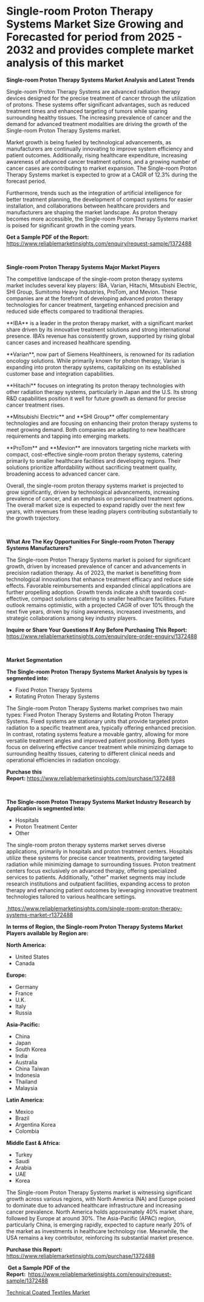 <p><h1>Single-room Proton Therapy Systems Market Size Growing and Forecasted for period from 2025 - 2032 and provides complete market analysis of this market</h1></p><p><strong>Single-room Proton Therapy Systems Market Analysis and Latest Trends</strong></p>
<p><p>Single-room Proton Therapy Systems are advanced radiation therapy devices designed for the precise treatment of cancer through the utilization of protons. These systems offer significant advantages, such as reduced treatment times and enhanced targeting of tumors while sparing surrounding healthy tissues. The increasing prevalence of cancer and the demand for advanced treatment modalities are driving the growth of the Single-room Proton Therapy Systems market.</p><p>Market growth is being fueled by technological advancements, as manufacturers are continually innovating to improve system efficiency and patient outcomes. Additionally, rising healthcare expenditure, increasing awareness of advanced cancer treatment options, and a growing number of cancer cases are contributing to market expansion. The Single-room Proton Therapy Systems market is expected to grow at a CAGR of 12.3% during the forecast period. </p><p>Furthermore, trends such as the integration of artificial intelligence for better treatment planning, the development of compact systems for easier installation, and collaborations between healthcare providers and manufacturers are shaping the market landscape. As proton therapy becomes more accessible, the Single-room Proton Therapy Systems market is poised for significant growth in the coming years.</p></p>
<p><strong>Get a Sample PDF of the Report:&nbsp;</strong> <a href="https://www.reliablemarketinsights.com/enquiry/request-sample/1372488?utm_campaign=3167&utm_medium=2&utm_source=Github&utm_content=ia&utm_term=22032025&utm_id=single-room-proton-therapy-systems">https://www.reliablemarketinsights.com/enquiry/request-sample/1372488</a></p>
<p>&nbsp;</p>
<p><strong>Single-room Proton Therapy Systems Major Market Players</strong></p>
<p><p>The competitive landscape of the single-room proton therapy systems market includes several key players: IBA, Varian, Hitachi, Mitsubishi Electric, SHI Group, Sumitomo Heavy Industries, ProTom, and Mevion. These companies are at the forefront of developing advanced proton therapy technologies for cancer treatment, targeting enhanced precision and reduced side effects compared to traditional therapies.</p><p>**IBA** is a leader in the proton therapy market, with a significant market share driven by its innovative treatment solutions and strong international presence. IBA’s revenue has consistently grown, supported by rising global cancer cases and increased healthcare spending.</p><p>**Varian**, now part of Siemens Healthineers, is renowned for its radiation oncology solutions. While primarily known for photon therapy, Varian is expanding into proton therapy systems, capitalizing on its established customer base and integration capabilities.</p><p>**Hitachi** focuses on integrating its proton therapy technologies with other radiation therapy systems, particularly in Japan and the U.S. Its strong R&D capabilities position it well for future growth as demand for precise cancer treatment rises.</p><p>**Mitsubishi Electric** and **SHI Group** offer complementary technologies and are focusing on enhancing their proton therapy systems to meet growing demand. Both companies are adapting to new healthcare requirements and tapping into emerging markets.</p><p>**ProTom** and **Mevion** are innovators targeting niche markets with compact, cost-effective single-room proton therapy systems, catering primarily to smaller healthcare facilities and developing regions. Their solutions prioritize affordability without sacrificing treatment quality, broadening access to advanced cancer care.</p><p>Overall, the single-room proton therapy systems market is projected to grow significantly, driven by technological advancements, increasing prevalence of cancer, and an emphasis on personalized treatment options. The overall market size is expected to expand rapidly over the next few years, with revenues from these leading players contributing substantially to the growth trajectory.</p></p>
<p>&nbsp;</p>
<p><strong>What Are The Key Opportunities For Single-room Proton Therapy Systems Manufacturers?</strong></p>
<p><p>The Single-room Proton Therapy Systems market is poised for significant growth, driven by increased prevalence of cancer and advancements in precision radiation therapy. As of 2023, the market is benefitting from technological innovations that enhance treatment efficacy and reduce side effects. Favorable reimbursements and expanded clinical applications are further propelling adoption. Growth trends indicate a shift towards cost-effective, compact solutions catering to smaller healthcare facilities. Future outlook remains optimistic, with a projected CAGR of over 10% through the next five years, driven by rising awareness, increased investments, and strategic collaborations among key industry players.</p></p>
<p><strong>Inquire or Share Your Questions If Any Before Purchasing This Report:</strong> <a href="https://www.reliablemarketinsights.com/enquiry/pre-order-enquiry/1372488?utm_campaign=3167&utm_medium=2&utm_source=Github&utm_content=ia&utm_term=22032025&utm_id=single-room-proton-therapy-systems">https://www.reliablemarketinsights.com/enquiry/pre-order-enquiry/1372488</a></p>
<p>&nbsp;</p>
<p><strong>Market Segmentation</strong></p>
<p><strong>The Single-room Proton Therapy Systems Market Analysis by types is segmented into:</strong></p>
<p><ul><li>Fixed Proton Therapy Systems</li><li>Rotating Proton Therapy Systems</li></ul></p>
<p><p>The Single-room Proton Therapy Systems market comprises two main types: Fixed Proton Therapy Systems and Rotating Proton Therapy Systems. Fixed systems are stationary units that provide targeted proton radiation to a specific treatment area, typically offering enhanced precision. In contrast, rotating systems feature a movable gantry, allowing for more versatile treatment angles and improved patient positioning. Both types focus on delivering effective cancer treatment while minimizing damage to surrounding healthy tissues, catering to different clinical needs and operational efficiencies in radiation oncology.</p></p>
<p><strong>Purchase this Report:&nbsp;</strong><a href="https://www.reliablemarketinsights.com/purchase/1372488?utm_campaign=3167&utm_medium=2&utm_source=Github&utm_content=ia&utm_term=22032025&utm_id=single-room-proton-therapy-systems">https://www.reliablemarketinsights.com/purchase/1372488</a></p>
<p>&nbsp;</p>
<p><strong>The Single-room Proton Therapy Systems Market Industry Research by Application is segmented into:</strong></p>
<p><ul><li>Hospitals</li><li>Proton Treatment Center</li><li>Other</li></ul></p>
<p><p>The single-room proton therapy systems market serves diverse applications, primarily in hospitals and proton treatment centers. Hospitals utilize these systems for precise cancer treatments, providing targeted radiation while minimizing damage to surrounding tissues. Proton treatment centers focus exclusively on advanced therapy, offering specialized services to patients. Additionally, "other" market segments may include research institutions and outpatient facilities, expanding access to proton therapy and enhancing patient outcomes by leveraging innovative treatment technologies tailored to various healthcare settings.</p></p>
<p><a href="https://www.reliablemarketinsights.com/single-room-proton-therapy-systems-market-r1372488?utm_campaign=3167&utm_medium=2&utm_source=Github&utm_content=ia&utm_term=22032025&utm_id=single-room-proton-therapy-systems">&nbsp;https://www.reliablemarketinsights.com/single-room-proton-therapy-systems-market-r1372488</a></p>
<p><strong>In terms of Region, the Single-room Proton Therapy Systems Market Players available by Region are:</strong></p>
<p>
    <p> <strong> North America: </strong>
        <ul>
            <li>United States</li>
            <li>Canada</li>
        </ul>
        </p> 
    <p> <strong> Europe: </strong>
        <ul>
            <li>Germany</li>
            <li>France</li>
            <li>U.K.</li>
            <li>Italy</li>
            <li>Russia</li>
        </ul>
        </p> 
    <p> <strong> Asia-Pacific: </strong>
        <ul>
            <li>China</li>
            <li>Japan</li>
            <li>South Korea</li>
            <li>India</li>
            <li>Australia</li>
            <li>China Taiwan</li>
            <li>Indonesia</li>
            <li>Thailand</li>
            <li>Malaysia</li>
        </ul>
        </p> 
    <p> <strong> Latin America: </strong>
        <ul>
            <li>Mexico</li>
            <li>Brazil</li>
            <li>Argentina Korea</li>
            <li>Colombia</li>
        </ul>
        </p> 
    <p> <strong> Middle East & Africa: </strong>
        <ul>
            <li>Turkey</li>
            <li>Saudi</li>
            <li>Arabia</li>
            <li>UAE</li>
            <li>Korea</li>
        </ul>
    </p>
    </p>
<p><p>The Single-room Proton Therapy Systems market is witnessing significant growth across various regions, with North America (NA) and Europe poised to dominate due to advanced healthcare infrastructure and increasing cancer prevalence. North America holds approximately 40% market share, followed by Europe at around 30%. The Asia-Pacific (APAC) region, particularly China, is emerging rapidly, expected to capture nearly 20% of the market as investments in healthcare technology rise. Meanwhile, the USA remains a key contributor, reinforcing its substantial market presence.</p></p>
<p><strong>Purchase this Report: </strong><a href="https://www.reliablemarketinsights.com/purchase/1372488?utm_campaign=3167&utm_medium=2&utm_source=Github&utm_content=ia&utm_term=22032025&utm_id=single-room-proton-therapy-systems">https://www.reliablemarketinsights.com/purchase/1372488</a></p>
<p>&nbsp;<strong>Get a Sample PDF of the Report:&nbsp;&nbsp;</strong><a href="https://www.reliablemarketinsights.com/enquiry/request-sample/1372488?utm_campaign=3167&utm_medium=2&utm_source=Github&utm_content=ia&utm_term=22032025&utm_id=single-room-proton-therapy-systems">https://www.reliablemarketinsights.com/enquiry/request-sample/1372488</a></p>
<p><strong></strong></p>
<p><p><a href="https://github.com/denbelnmer50/Market-Research-Report-List-1/blob/main/technical-coated-textiles-market.md?utm_campaign=3167&utm_medium=2&utm_source=Github&utm_content=ia&utm_term=22032025&utm_id=single-room-proton-therapy-systems">Technical Coated Textiles Market</a></p></p>